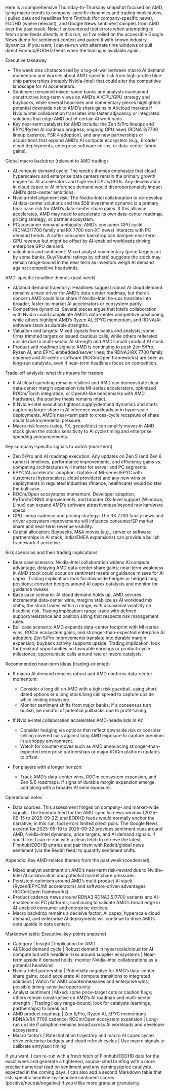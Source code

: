 Here is a comprehensive Thursday-to-Thursday snapshot focused on AMD, tying macro trends to company-specific dynamics and trading implications. I pulled data and headlines from Finnhub (for company-specific news), EODHD (where relevant), and Google News sentiment samples from AMD over the past week. Note: I encountered tool errors when attempting to fetch some feeds directly in this run, so I’ve relied on the accessible Google News dump for sentiment context and paired it with known industry dynamics. If you want, I can re-run with alternate time windows or pull direct Finnhub/EODHD feeds when the tooling is available again.

Executive takeaway
- The week was characterized by a tug-of-war between macro AI demand momentum and worries about AMD-specific risk from high-profile blue-chip partnerships (notably Nvidia–Intel) that could alter the competitive landscape for AI accelerators.
- Sentiment remained mixed: some banks and analysts maintained constructive long-term views on AMD’s AI/CPU/GPU strategy and buybacks, while several headlines and commentary pieces highlighted potential downside risk to AMD’s share gains in AI/cloud markets if Nvidia/Intel collaboration translates into faster adjacency or integrated solutions that edge AMD out of certain AI workloads.
- Key near-term catalysts for AMD include: the Zen 5/Pro lineups and EPYC/Ryzen AI roadmap progress, ongoing GPU news (RDNA 3/7700 lineup cadence, FSR 4 adoption), and any new partnerships or acquisitions that expand AMD’s AI compute ecosystem (e.g., broader cloud deployments, enterprise software tie-ins, or data-center fabric gains).

Global macro backdrop (relevant to AMD trading)
- AI compute demand cycle: The week’s themes emphasize that cloud hyperscalers and enterprise data centers remain the primary growth engine for AI accelerators and high-end CPUs/GPUs. Any deceleration in cloud capex or AI inference demand would disproportionately impact AMD’s data-center ambitions.
- Nvidia–Intel alignment risk: The Nvidia–Intel collaboration to co-develop AI data-center solutions and the $5B investment dynamic is a primary bear case risk for AMD’s data-center share gains. If this alliance accelerates, AMD may need to accelerate its own data-center roadmap, pricing strategy, or partner ecosystem.
- PC/consumer demand ambiguity: AMD’s consumer GPU cycle (RDNA3/7700 family and RX 7700 non-XT news) interacts with PC demand trends. A softer consumer backdrop can dampen near-term GPU revenue but might be offset by AI-enabled workloads driving enterprise GPU demand.
- valuations and sentiment: Mixed analyst commentary (price targets cut by some banks, Buy/Neutral ratings by others) suggests the stock may remain range-bound in the near term as investors weigh AI demand against competitive headwinds.

AMD-specific headline themes (past week)
- AI/cloud demand trajectory: Headlines suggest robust AI cloud demand remains a main driver for AMD’s data-center roadmap, but there’s concern AMD could lose share if Nvidia–Intel tie-ups translate into broader, faster-to-market AI accelerators or ecosystem parity.
- Competitive dynamics: Several pieces argue that Intel’s collaboration with Nvidia could complicate AMD’s data-center competitive positioning, while others highlight AMD’s Ryzen AI, EPYC momentum, and RDNA/AI software stack as durable strengths.
- Valuation and targets: Mixed signals from banks and analysts; some firms trimmed targets or issued cautious calls, while others reiterated upside due to multi-sector AI strength and AMD’s multi-product AI stack.
- Product and roadmap signals: AMD is continuing to push Zen 5/Pro, Ryzen AI, and EPYC embedded/server lines; the RDNA3/RX 7700 family cadence and AI-centric software (ROCm/Open frameworks) are seen as long-run catalysts, even if near-term headlines focus on competition.

Trade-off analysis: what this means for traders
- If AI cloud spending remains resilient and AMD can demonstrate clear data-center margin expansion (via MI-series accelerators, optimized ROCm/Torch integration, or OpenAI-like benchmarks with AMD hardware), the positive thesis remains intact.
- If Nvidia–Intel execution tightens supply/demand dynamics and starts capturing larger share in AI inference workloads or in hyperscale deployments, AMD’s near-term path to cross-cycle recapture of share could face incremental pressure.
- Macro risk levers (rates, FX, geopolitics) can amplify moves in AMD stock given the stock’s sensitivity to AI cycle timing and enterprise spending announcements.

Key company-specific signals to watch (near-term)
- Zen 5/Pro and AI roadmap execution: Any updates on Zen 5 (and Zen 6 rumors) timelines, performance improvements, and efficiency gains vs. competing architectures will matter for server and PC segments.
- EPYC/AI accelerator adoption: Uptake of MI-series/EPYC with customers (hyperscalers, cloud providers) and any new wins or deployments in regulated industries (finance, healthcare) would bolster the bull case.
- ROCm/Open ecosystems momentum: Developer adoption, PyTorch/ONNX improvements, and broader OS-level support (Windows, Linux) can expand AMD’s software attractiveness beyond raw hardware specs.
- GPU lineup cadence and pricing strategy: The RX 7700 family news and driver ecosystem improvements will influence consumer/SP market share and near-term revenue visibility.
- Capital allocation: Buybacks, M&A moves (e.g., server or software partnerships in AI stack, India/EMEA expansions) can provide a bullish framework if accretive.

Risk scenarios and their trading implications
- Bear case scenario: Nvidia–Intel collaboration widens AI compute advantage, delaying AMD data-center share gains; near-term weakness in AMD stock could occur on sentiment resets or guidance misses for AI capex. Trading implication: look for downside hedges or hedged long positions; consider hedges around AI capex catalysts and monitor for guidance tweaks.
- Base case scenario: AI cloud demand holds up, AMD secures incremental data-center wins, margins stabilize as AI workload mix shifts; the stock trades within a range, with occasional volatility on headline risk. Trading implication: range-trade with defined support/resistance and position sizing that respects risk management rules.
- Bull case scenario: AMD expands data-center footprint with MI-series wins, ROCm ecosystem gains, and stronger-than-expected enterprise AI adoption; Zen 5/Pro improvements translate into durable margin expansion; buyback activity supports upside. Trading implication: look for breakout opportunities on favorable earnings or product-cycle milestones; opportunistic calls around rate or macro catalysts.

Recommended near-term ideas (trading-oriented)
- If macro AI demand remains robust and AMD confirms data-center momentum:
  - Consider a long tilt on AMD with a tight risk guardrail, using short-dated options or a long stock/long call spread to capture upside while limiting downside.
  - Monitor sentiment shifts from major banks; if a consensus turn bullish, be mindful of potential pullbacks due to profit-taking.

- If Nvidia–Intel collaboration accelerates AMD-headwinds in AI:
  - Consider hedging via options that reflect downside risk or consider selling covered calls against long AMD exposure to capture premium in a choppy environment.
  - Watch for counter-moves such as AMD announcing stronger-than-expected enterprise partnerships or major ROCm platform updates to offset.

- For players with a longer horizon:
  - Track AMD’s data-center wins, ROCm ecosystem expansion, and Zen 5/6 roadmaps. If signs of durable margin expansion emerge, add along with a broader AI semi exposure.

Operational notes
- Data sources: This assessment hinges on company- and market-wide signals. The Finnhub feed for the AMD-specific news window (2025-09-15 to 2025-09-22) and EODHD feeds would normally anchor the narrative; in this run, tool errors limited direct pulls. The Google News excerpt for 2025-09-19 to 2025-09-22 provides sentiment cues around AMD, Nvidia–Intel dynamics, price targets, and AI demand signals. If you’d like, I can re-run with a clean fetch to retrieve the latest Finnhub/EODHD entries and pair them with Reddit/global news sentiment (via the Reddit feed) to quantify sentiment shifts.

Appendix: Key AMD-related themes from the past week (condensed)
- Mixed analyst sentiment on AMD’s near-term risk-reward due to Nvidia–Intel AI collaboration and potential market share pressures.
- Persistent optimism around AMD’s multi-product AI stack (Ryzen/EPYC/MI accelerators) and software-driven advantages (ROCm/Open frameworks).
- Product cadence news around RDNA3 RDNA3.5/7700 variants and AI-enabled mini PC platforms, continuing to validate AMD’s broad edge in AI-enabled consumer and enterprise devices.
- Macro backdrop remains a decisive factor; AI capex, hyperscale cloud demand, and enterprise AI deployments will continue to drive AMD’s core upside in data centers.

Markdown table: Executive-key-points snapshot
- Category | Insight | Implication for AMD
- AI/Cloud demand cycle | Robust demand in hyperscale/cloud for AI compute but with headline risks around supplier ecosystems | Near-term upside if demand holds; monitor Nvidia–Intel collaborations as a potential headwind
- Nvidia–Intel partnership | Potentially negative for AMD’s data-center share gains; could accelerate AI compute transitions to integrated solutions | Watch for AMD countermeasures and enterprise wins; possible timing-sensitive opportunity
- Analyst sentiment | Mixed: some price-target cuts or caution flags; others remain constructive on AMD’s AI roadmap and multi-sector strength | Trading likely range-bound; look for catalysts (earnings, partnerships) to break out
- AMD product roadmap | Zen 5/Pro, Ryzen AI, EPYC momentum; RDNA3/RX 7700 cadence; ROCm/Open ecosystem expansion | Long-run upside if adoption remains broad across AI workloads and developer ecosystems
- Macro factors | Rates/inflation trajectory and macro AI capex cycles drive enterprise budgets and cloud refresh cycles | Use macro signals to calibrate entry/exit timing

If you want, I can re-run with a fresh fetch of Finnhub/EODHD data for the exact week and generate a tightened, source-cited briefing with a more precise numerical read on sentiment and any earnings/price catalysts expected in the coming days. I can also add a second Markdown table that lists specific headline-by-headline sentiment scores (positive/neutral/negative) if you’d like more granular granularity.